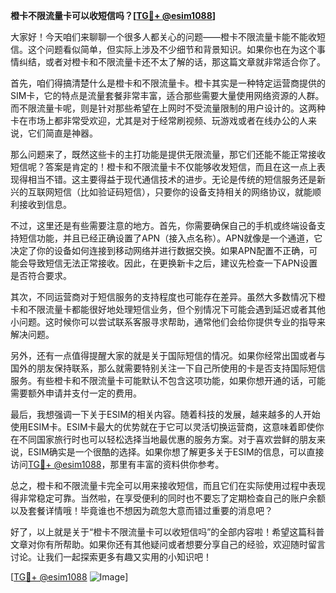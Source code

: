 **橙卡不限流量卡可以收短信吗？[[TG💪+ @esim1088](https://t.me/s/esim1088)]**

大家好！今天咱们来聊聊一个很多人都关心的问题——橙卡不限流量卡能不能收短信。这个问题看似简单，但实际上涉及不少细节和背景知识。如果你也在为这个事情纠结，或者对橙卡和不限流量卡还不太了解的话，那这篇文章就非常适合你了。

首先，咱们得搞清楚什么是橙卡和不限流量卡。橙卡其实是一种特定运营商提供的SIM卡，它的特点是流量套餐非常丰富，适合那些需要大量使用网络资源的人群。而不限流量卡呢，则是针对那些希望在上网时不受流量限制的用户设计的。这两种卡在市场上都非常受欢迎，尤其是对于经常刷视频、玩游戏或者在线办公的人来说，它们简直是神器。

那么问题来了，既然这些卡的主打功能是提供无限流量，那它们还能不能正常接收短信呢？答案是肯定的！橙卡和不限流量卡不仅能够收发短信，而且在这一点上表现得相当不错。这主要得益于现代通信技术的进步。无论是传统的短信服务还是新兴的互联网短信（比如验证码短信），只要你的设备支持相关的网络协议，就能顺利接收到信息。

不过，这里还是有些需要注意的地方。首先，你需要确保自己的手机或终端设备支持短信功能，并且已经正确设置了APN（接入点名称）。APN就像是一个通道，它决定了你的设备如何连接到移动网络并进行数据交换。如果APN配置不正确，可能会导致短信无法正常接收。因此，在更换新卡之后，建议先检查一下APN设置是否符合要求。

其次，不同运营商对于短信服务的支持程度也可能存在差异。虽然大多数情况下橙卡和不限流量卡都能很好地处理短信业务，但个别情况下可能会遇到延迟或者其他小问题。这时候你可以尝试联系客服寻求帮助，通常他们会给你提供专业的指导来解决问题。

另外，还有一点值得提醒大家的就是关于国际短信的情况。如果你经常出国或者与国外的朋友保持联系，那么就需要特别关注一下自己所使用的卡是否支持国际短信服务。有些橙卡和不限流量卡可能默认不包含这项功能，如果你想开通的话，可能需要额外申请并支付一定的费用。

最后，我想强调一下关于ESIM的相关内容。随着科技的发展，越来越多的人开始使用ESIM卡。ESIM卡最大的优势就在于它可以灵活切换运营商，这意味着即使你在不同国家旅行时也可以轻松选择当地最优惠的服务方案。对于喜欢尝鲜的朋友来说，ESIM确实是一个很酷的选择。如果你想了解更多关于ESIM的信息，可以直接访问[TG💪+ @esim1088](https://t.me/s/esim1088)，那里有丰富的资料供你参考。

总之，橙卡和不限流量卡完全可以用来接收短信，而且它们在实际使用过程中表现得非常稳定可靠。当然啦，在享受便利的同时也不要忘了定期检查自己的账户余额以及套餐详情哦！毕竟谁也不想因为疏忽大意而错过重要的消息吧？

好了，以上就是关于“橙卡不限流量卡可以收短信吗”的全部内容啦！希望这篇科普文章对你有所帮助。如果你还有其他疑问或者想要分享自己的经验，欢迎随时留言讨论。让我们一起探索更多有趣又实用的小知识吧！

[[TG💪+ @esim1088](https://t.me/s/esim1088) ![Image](https://i.postimg.cc/4NQfJmqS/Snipaste-2025-05-13-00-14-12.png)]